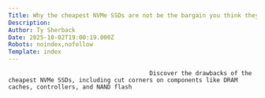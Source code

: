 ```yaml
---
Title: Why the cheapest NVMe SSDs are not be the bargain you think they are
Description: 
Author: Ty Sherback
Date: 2025-10-02T19:00:19.000Z
Robots: noindex,nofollow
Template: index
---
```


                                            Discover the drawbacks of the cheapest NVMe SSDs, including cut corners on components like DRAM caches, controllers, and NAND flash
                                        